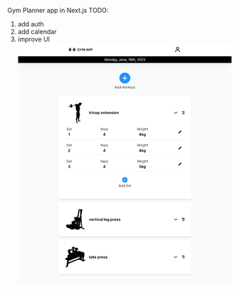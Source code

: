 Gym Planner app in Next.js
TODO:
1. add auth
2. add calendar
3. improve UI
![Alt Text](./public/screen.png)
